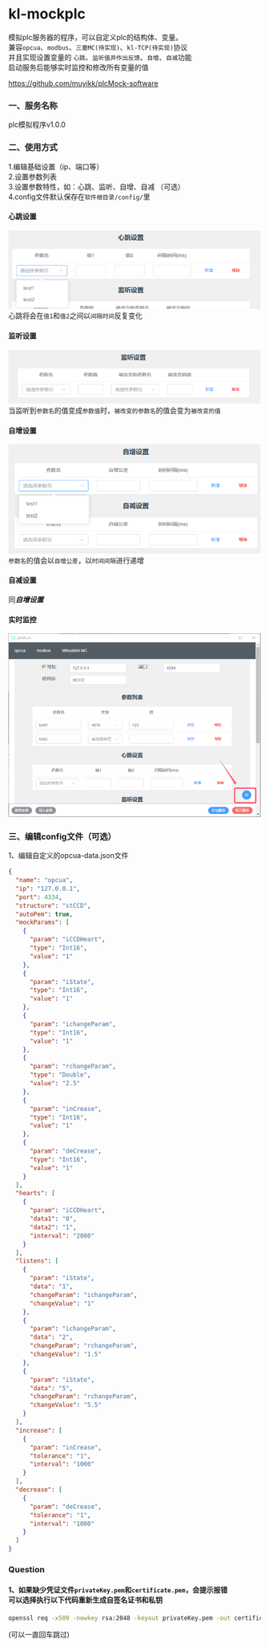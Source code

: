 # kl-mockplc
模拟plc服务器的程序，可以自定义plc的结构体、变量。<br>兼容`opcua`、`modbus`、`三菱MC(待实现)`、`kl-TCP(待实现)`协议<br>并且实现设置变量的 `心跳`、`监听值并作出反馈`、`自增`、`自减`功能<br>启动服务后能够实时监控和修改所有变量的值

https://github.com/muyikk/plcMock-software
### 一、服务名称
plc模拟程序v1.0.0
	
### 二、使用方式
1.编辑基础设置（ip、端口等）<br>
2.设置参数列表<br>
3.设置参数特性，如：心跳、监听、自增、自减 （可选）<br>
4.config文件默认保存在`软件根目录/config/`里
#### 心跳设置
![image](https://github.com/muyikk/plcMock-software/blob/main/IMAGE/pic1.png)
<br>心跳将会在`值1`和`值2`之间以`间隔时间`反复变化
#### 监听设置
![image](https://github.com/muyikk/plcMock-software/blob/main/IMAGE/pic2.png)
<br>当监听到`参数名`的值变成`参数值`时，`被改变的参数名`的值会变为`被改变的值`
#### 自增设置
![image](https://github.com/muyikk/plcMock-software/blob/main/IMAGE/pic3.png)
<br>`参数名`的值会以`自增公差`，以`时间间隔`进行递增
#### 自减设置
同***自增设置***
#### 实时监控
![image](https://github.com/muyikk/plcMock-software/blob/main/IMAGE/pic4.png)
### 三、编辑config文件（可选）
1、编辑自定义的opcua-data.json文件
```json
{
  "name": "opcua",
  "ip": "127.0.0.1",
  "port": 4334,
  "structure": "stCCD",
  "autoPem": true,
  "mockParams": [
    {
      "param": "iCCDHeart",
      "type": "Int16",
      "value": "1"
    },
    {
      "param": "iState",
      "type": "Int16",
      "value": "1"
    },
    {
      "param": "ichangeParam",
      "type": "Int16",
      "value": "1"
    },
    {
      "param": "rchangeParam",
      "type": "Double",
      "value": "2.5"
    },
    {
      "param": "inCrease",
      "type": "Int16",
      "value": "1"
    },
    {
      "param": "deCrease",
      "type": "Int16",
      "value": "1"
    }
  ],
  "hearts": [
    {
      "param": "iCCDHeart",
      "data1": "0",
      "data2": "1",
      "interval": "2000"
    }
  ],
  "listens": [
    {
      "param": "iState",
      "data": "1",
      "changeParam": "ichangeParam",
      "changeValue": "1"
    },
    {
      "param": "ichangeParam",
      "data": "2",
      "changeParam": "rchangeParam",
      "changeValue": "1.5"
    },
    {
      "param": "iState",
      "data": "5",
      "changeParam": "rchangeParam",
      "changeValue": "5.5"
    }
  ],
  "increase": [
    {
      "param": "inCrease",
      "tolerance": "1",
      "interval": "1000"
    }
  ],
  "decrease": [
    {
      "param": "deCrease",
      "tolerance": "1",
      "interval": "1000"
    }
  ]
}

```
### Question
#### 1、如果缺少凭证文件`privateKey.pem`和`certificate.pem`，会提示报错<br>可以选择执行以下代码重新生成自签名证书和私钥
```bash
openssl req -x509 -newkey rsa:2048 -keyout privateKey.pem -out certificate.pem -days 365 -nodes
```
(可以一直回车跳过)
